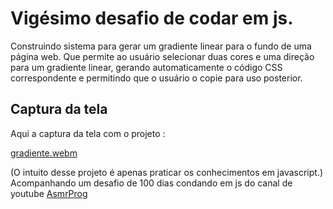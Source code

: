 # Vigésimo desafio de codar em js.
Construindo sistema para gerar um gradiente linear para o fundo de uma página web. Que permite ao usuário selecionar duas cores e uma direção para um gradiente linear, 
gerando automaticamente o código CSS correspondente e permitindo que o usuário o copie para uso posterior.

## Captura da tela
Aqui a captura da tela com o projeto :

[gradiente.webm](https://github.com/77971904/Desafio-de-codar-em-javascript20/assets/108705247/485effbc-b366-4376-9612-928313e82f07)


(O intuito desse projeto é apenas praticar os conhecimentos em javascript.)
Acompanhando um desafio de 100 dias condando em js do canal de youtube <a href="youtube.com/channel/UCJqXkOwrq7uBn-sn_Fvce9Q?sub_confirmation=1">AsmrProg</a>

